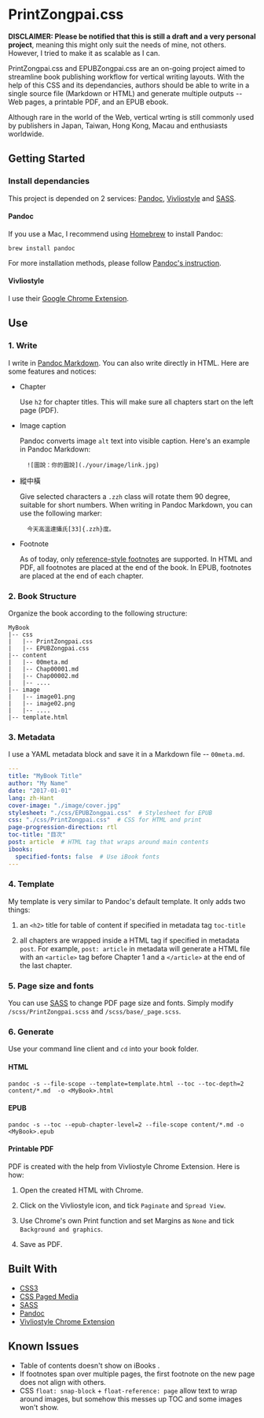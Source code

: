 # PrintZongpai.css

**DISCLAIMER: Please be notified that this is still a draft and a very personal project**, meaning this might only suit the needs of mine, not others. However, I tried to make it as scalable as I can.

PrintZongpai.css and EPUBZongpai.css are an on-going project aimed to streamline book publishing workflow for vertical writing layouts. With the help of this CSS and its dependancies, authors should be able to write in a single source file (Markdown or HTML) and generate multiple outputs -- Web pages, a printable PDF, and an EPUB ebook.

Although rare in the world of the Web, vertical wrting is still commonly used by publishers in Japan, Taiwan, Hong Kong, Macau and enthusiasts worldwide.

## Getting Started

### Install dependancies

This project is depended on 2 services: [Pandoc](https://pandoc.org), [Vivliostyle](http://vivliostyle.com/en/) and [SASS](http://sass-lang.com).

#### Pandoc 

If you use a Mac, I recommend using [Homebrew](http://brew.sh/) to install Pandoc:

    brew install pandoc 

For more installation methods, please follow [Pandoc's instruction](https://pandoc.org/installing.html).

#### Vivliostyle

I use their [Google Chrome Extension](https://chrome.google.com/webstore/detail/vivliostyle/ffeiildjegeigkbobbakjjmfeacadbne).

## Use

### 1. Write

I write in [Pandoc Markdown](http://rmarkdown.rstudio.com/authoring_pandoc_markdown.html). You can also write directly in HTML. Here are some features and notices:

- Chapter

	Use `h2` for chapter titles. This will make sure all chapters start on the left page (PDF).

- Image caption

	Pandoc converts image `alt` text into visible caption. Here's an example in Pandoc Markdown:

		![圖說：你的圖說](./your/image/link.jpg)

- 縱中橫

	Give selected characters a `.zzh` class will rotate them 90 degree, suitable for short numbers. When writing in Pandoc Markdown, you can use the following marker:

		今天高溫達攝氏[33]{.zzh}度。

- Footnote

	As of today, only [reference-style footnotes](http://rmarkdown.rstudio.com/authoring_pandoc_markdown.html#footnotes) are supported. In HTML and PDF, all footnotes are placed at the end of the book. In EPUB, footnotes are placed at the end of each chapter.

### 2. Book Structure

Organize the book according to the following structure:

	MyBook
	|-- css
	|   |-- PrintZongpai.css
	|   |-- EPUBZongpai.css
	|-- content
	|   |-- 00meta.md
	|   |-- Chap00001.md
	|   |-- Chap00002.md
	|   |-- ....
	|-- image
	|   |-- image01.png
	|   |-- image02.png
	|   |-- ....
	|-- template.html

### 3. Metadata

I use a YAML metadata block and save it in a Markdown file -- `00meta.md`.

```YAML
---
title: "MyBook Title"
author: "My Name"
date: "2017-01-01"
lang: zh-Hant
cover-image: "./image/cover.jpg"
stylesheet: "./css/EPUBZongpai.css"  # Stylesheet for EPUB
css: "./css/PrintZongpai.css"  # CSS for HTML and print
page-progression-direction: rtl
toc-title: "目次"
post: article  # HTML tag that wraps around main contents 
ibooks:
  specified-fonts: false  # Use iBook fonts
---
```

### 4. Template

My template is very similar to Pandoc's default template. It only adds two things:

1. an `<h2>` title for table of content if specified in metadata tag `toc-title`

2. all chapters are wrapped inside a HTML tag if specified in metadata `post`. For example, `post: article` in metadata will generate a HTML file with an `<article>` tag before Chapter 1 and a `</article>` at the end of the last chapter.

### 5. Page size and fonts

You can use [SASS](http://sass-lang.com) to change PDF page size and fonts. Simply modify `/scss/PrintZongpai.scss` and `/scss/base/_page.scss`.

### 6. Generate

Use your command line client and `cd` into your book folder. 

#### HTML

	pandoc -s --file-scope --template=template.html --toc --toc-depth=2 content/*.md  -o <MyBook>.html

#### EPUB

	pandoc -s --toc --epub-chapter-level=2 --file-scope content/*.md -o <MyBook>.epub

#### Printable PDF

PDF is created with the help from Vivliostyle Chrome Extension. Here is how: 

1. Open the created HTML with Chrome.

2. Click on the Vivliostyle icon, and tick `Paginate` and `Spread View`.

3. Use Chrome's own Print function and set Margins as `None` and tick `Background and graphics`.

4. Save as PDF.

## Built With

* [CSS3](https://www.w3schools.com/css/css3_intro.asp)
* [CSS Paged Media](https://www.w3.org/TR/css3-page/)
* [SASS](http://sass-lang.com)
* [Pandoc](https://pandoc.org)
* [Vivliostyle Chrome Extension](https://chrome.google.com/webstore/detail/vivliostyle/ffeiildjegeigkbobbakjjmfeacadbne)

## Known Issues

- Table of contents doesn't show on iBooks .
- If footnotes span over multiple pages, the first footnote on the new page does not align with others.
- CSS `float: snap-block` + `float-reference: page` allow text to wrap around images, but somehow this messes up TOC and some images won't show.